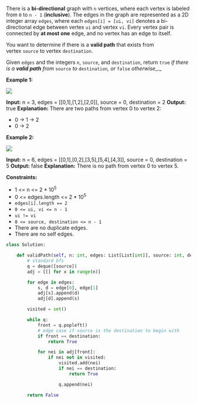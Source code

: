 There is a **bi-directional** graph with `n` vertices, where each vertex is labeled from `0` to `n - 1` (**inclusive**). The edges in the graph are represented as a 2D integer array `edges`, where each `edges[i] = [ui, vi]` denotes a bi-directional edge between vertex `ui` and vertex `vi`. Every vertex pair is connected by **at most one** edge, and no vertex has an edge to itself.

You want to determine if there is a **valid path** that exists from vertex `source` to vertex `destination`.

Given `edges` and the integers `n`, `source`, and `destination`, return `true` _if there is a **valid path** from_ `source` _to_ `destination`_, or_ `false` _otherwise__._

**Example 1:**

![](https://assets.leetcode.com/uploads/2021/08/14/validpath-ex1.png)

**Input:** n = 3, edges = [[0,1],[1,2],[2,0]], source = 0, destination = 2
**Output:** true
**Explanation:** There are two paths from vertex 0 to vertex 2:
- 0 → 1 → 2
- 0 → 2

**Example 2:**

![](https://assets.leetcode.com/uploads/2021/08/14/validpath-ex2.png)

**Input:** n = 6, edges = [[0,1],[0,2],[3,5],[5,4],[4,3]], source = 0, destination = 5
**Output:** false
**Explanation:** There is no path from vertex 0 to vertex 5.

**Constraints:**

-   1 <= n <= 2 * 10<sup>5</sup>
-   0 <= edges.length <= 2 * 10<sup>5</sup>
-   `edges[i].length == 2`
-   `0 <= ui, vi <= n - 1`
-   `ui != vi`
-   `0 <= source, destination <= n - 1`
-   There are no duplicate edges.
-   There are no self edges.


```python
class Solution:

    def validPath(self, n: int, edges: List[List[int]], source: int, destination: int) -> bool:
	    # standard bfs
        q = deque([source])
        adj = [[] for x in range(n)]

        for edge in edges:
            s, d = edge[0], edge[1]
            adj[s].append(d)
            adj[d].append(s)

        visited = set()

        while q:
            front = q.popleft()
	        # edge case if source is the destination to begin with
            if front == destination:
                return True

            for nei in adj[front]:
                if nei not in visited:
                    visited.add(nei)
                    if nei == destination:
                        return True

                    q.append(nei)

        return False
```
